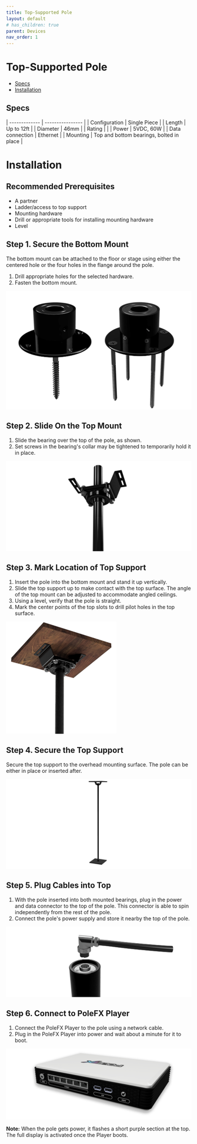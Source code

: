 ```yaml
---
title: Top-Supported Pole
layout: default
# has_children: true
parent: Devices
nav_order: 1
---
```


# Top-Supported Pole

- [Specs](#specs)
- [Installation](#installation)


## Specs

| ------------- | ---------------- |
| Configuration | Single Piece     |
| Length        | Up to 12ft       |
| Diameter      | 46mm             |
| Rating        |                  |
| Power         | 5VDC, 60W        |
| Data connection | Ethernet       |
| Mounting      | Top and bottom bearings, bolted in place |


# Installation

## Recommended Prerequisites

- A partner
- Ladder/access to top support
- Mounting hardware
- Drill or appropriate tools for installing mounting hardware
- Level

## Step 1. Secure the Bottom Mount

The bottom mount can be attached to the floor or stage using either the centered hole or the four holes in the flange around the pole.

1. Drill appropriate holes for the selected hardware.
2. Fasten the bottom mount.

![Base Image](/assets/devices/top_support/polefx-bottom-support.png)

## Step 2. Slide On the Top Mount

1. Slide the bearing over the top of the pole, as shown.
2. Set screws in the bearing's collar may be tightened to temporarily hold it in place.

![Top Flange Image](/assets/devices/top_support/polefx_top_bearing.png)


## Step 3. Mark Location of Top Support

1. Insert the pole into the bottom mount and stand it up vertically.
2. Slide the top support up to make contact with the top surface. The angle of the top mount can be adjusted to accommodate angled ceilings.
3. Using a level, verify that the pole is straight.
4. Mark the center points of the top slots to drill pilot holes in the top surface.

![Top Support Installed Image](/assets/devices/top_support/polefx-mount-top_blk2.png)


## Step 4. Secure the Top Support

Secure the top support to the overhead mounting surface. The pole can be either in place or inserted after.

![Installed Image](/assets/devices/top_support/polefx_top_support_installed.png)


## Step 5. Plug Cables into Top

1. With the pole inserted into both mounted bearings, plug in the power and data connector to the top of the pole. This connector is able to spin independently from the rest of the pole.
2. Connect the pole's power supply and store it nearby the top of the pole.

![Cables Image](/assets/devices/top_support/polefx_top_connector.png)


## Step 6. Connect to PoleFX Player

1. Connect the PoleFX Player to the pole using a network cable.
2. Plug in the PoleFX Player into power and wait about a minute for it to boot.

![PoleFX Player Image](/assets/devices/top_support/control_box_2022-Mar-08_06_ports_display_shadow2.png)

**Note:** When the pole gets power, it flashes a short purple section at the top. The full display is activated once the Player boots.